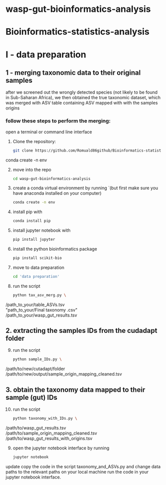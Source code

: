 # wasp-gut-bioinformatics-analysis


# Bioinformatics-statistics-analysis

# I - data preparation

## 1 - merging taxonomic data to their original samples

after we screened out the wrongly detected species (not likely to be found in Sub-Saharan Africa), we then obtained the true taxonomic dataset, which was merged with ASV table containing ASV mapped with with the samples origins

### follow these steps to perform the merging:
open a terminal or command line interface

1. Clone the repository:
   ```bash
   git clone https://github.com/Romuald86github/Bioinformatics-statistics-analysis.git

conda create -n env

2. move into the repo

   ```bash
   cd wasp-gut-bioinformatics-analysis

   
2. create a conda virtual environment by running `(but first make sure you have anaconda installed on your computer)
   ```bash
   conda create -n env 


3. install pip with
   ```bash
   conda install pip
   
4. install jupyter notebook with
   ```bash
   pip install jupyter
   
6. install the python bioinformatics package
   ```bash
   pip install scikit-bio
   
8. move to data preparation
   ```bash
   cd 'data preparation'
9. run the script
   ```bash
   python tax_asv_merg.py \
/path_to_your/table_ASVs.tsv \
"path_to_your/Final taxonomy .csv" \
/path_to_your/wasp_gut_results.tsv


## 2. extracting the samples IDs from the cudadapt folder

9. run the script
    ```bash
    python sample_IDs.py \
/path/to/new/cutadapt/folder \
/path/to/new/output/sample_origin_mapping_cleaned.tsv

## 3. obtain the taxonomy data mapped to their sample (gut) IDs 

10. run the script
    ```bash
    python taxonomy_with_IDs.py \
/path/to/wasp_gut_results.tsv \
/path/to/sample_origin_mapping_cleaned.tsv \
/path/to/wasp_gut_results_with_origins.tsv



9. open the jupyter notebook interface by running 
   ```bash
   jupyter notebook

update 
copy the code in the script taxonomy_and_ASVs.py and change data paths to the relevant paths on your local machine
run the code in your jupyter notebook interface. 
